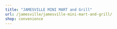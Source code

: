 ```yaml
---
title: "JAMESVILLE MINI MART and Grill"
url: /jamesville/jamesville-mini-mart-and-grill/
shop: convenience
---
```


